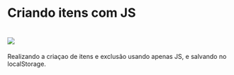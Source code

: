 # Criando itens com JS

# <img src="http://www.technicalittraining.co.uk/images/javascript-logo-lg.png"> 

Realizando a criaçao de itens e exclusão usando apenas JS, e salvando no localStorage.
